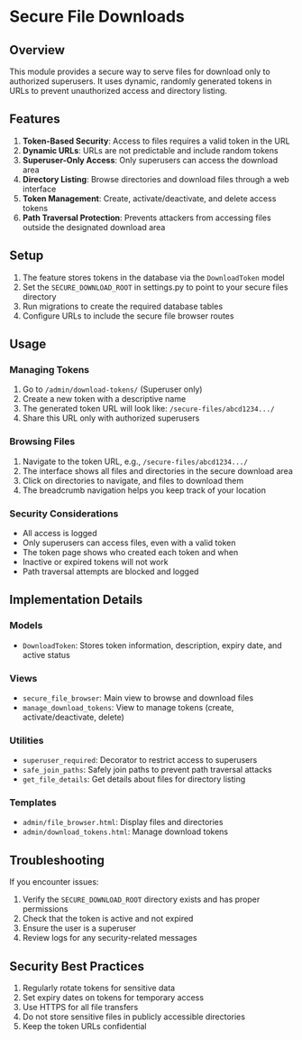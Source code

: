 # Secure File Downloads

## Overview

This module provides a secure way to serve files for download only to authorized superusers. It uses dynamic, randomly generated tokens in URLs to prevent unauthorized access and directory listing.

## Features

1. **Token-Based Security**: Access to files requires a valid token in the URL
2. **Dynamic URLs**: URLs are not predictable and include random tokens
3. **Superuser-Only Access**: Only superusers can access the download area
4. **Directory Listing**: Browse directories and download files through a web interface
5. **Token Management**: Create, activate/deactivate, and delete access tokens
6. **Path Traversal Protection**: Prevents attackers from accessing files outside the designated download area

## Setup

1. The feature stores tokens in the database via the `DownloadToken` model
2. Set the `SECURE_DOWNLOAD_ROOT` in settings.py to point to your secure files directory
3. Run migrations to create the required database tables
4. Configure URLs to include the secure file browser routes

## Usage

### Managing Tokens

1. Go to `/admin/download-tokens/` (Superuser only)
2. Create a new token with a descriptive name
3. The generated token URL will look like: `/secure-files/abcd1234.../`
4. Share this URL only with authorized superusers

### Browsing Files

1. Navigate to the token URL, e.g., `/secure-files/abcd1234.../`
2. The interface shows all files and directories in the secure download area
3. Click on directories to navigate, and files to download them
4. The breadcrumb navigation helps you keep track of your location

### Security Considerations

- All access is logged
- Only superusers can access files, even with a valid token
- The token page shows who created each token and when
- Inactive or expired tokens will not work
- Path traversal attempts are blocked and logged

## Implementation Details

### Models

- `DownloadToken`: Stores token information, description, expiry date, and active status

### Views

- `secure_file_browser`: Main view to browse and download files
- `manage_download_tokens`: View to manage tokens (create, activate/deactivate, delete)

### Utilities

- `superuser_required`: Decorator to restrict access to superusers
- `safe_join_paths`: Safely join paths to prevent path traversal attacks
- `get_file_details`: Get details about files for directory listing

### Templates

- `admin/file_browser.html`: Display files and directories
- `admin/download_tokens.html`: Manage download tokens

## Troubleshooting

If you encounter issues:

1. Verify the `SECURE_DOWNLOAD_ROOT` directory exists and has proper permissions
2. Check that the token is active and not expired
3. Ensure the user is a superuser
4. Review logs for any security-related messages

## Security Best Practices

1. Regularly rotate tokens for sensitive data
2. Set expiry dates on tokens for temporary access
3. Use HTTPS for all file transfers
4. Do not store sensitive files in publicly accessible directories
5. Keep the token URLs confidential 